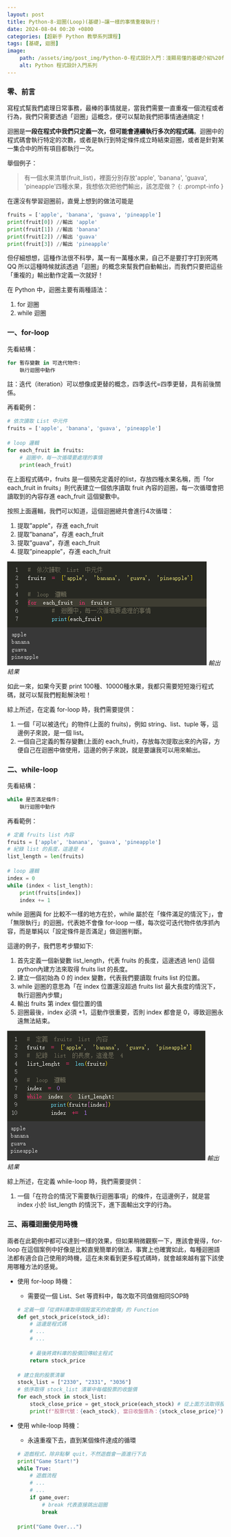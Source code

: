 ```yaml
---
layout: post
title: Python-8-迴圈(Loop)(基礎)—讓一樣的事情重複執行！
date: 2024-08-04 00:20 +0800
categories: [超新手 Python 教學系列課程]
tags: [基礎, 迴圈]
image:
    path: /assets/img/post_img/Python-0-程式設計入門：淺顯易懂的基礎介紹%20f4f5613bb0b84a269c7899042f9a7014/Untitled.png
    alt: Python 程式設計入門系列
---
```

### 零、前言

寫程式幫我們處理日常事務，最棒的事情就是，當我們需要一直重複一個流程或者行為，我們只需要透過「迴圈」這概念，便可以幫助我們把事情通通搞定！

迴圈是**一段在程式中我們只定義一次，但可能會連續執行多次的程式碼**。迴圈中的程式碼會執行特定的次數，或者是執行到特定條件成立時結束迴圈，或者是針對某一集合中的所有項目都執行一次。

舉個例子：

> 有一個水果清單(fruit_list)，裡面分別存放'apple', 'banana', 'guava', 'pineapple'四種水果，我想依次把他們輸出，該怎麼做？
{: .prompt-info }

在還沒有學習迴圈前，直覺上想到的做法可能是

```python
fruits = ['apple', 'banana', 'guava', 'pineapple']
print(fruit[0]) //輸出 'apple'
print(fruit[1]) //輸出 'banana'
print(fruit[2]) //輸出 'guava'
print(fruit[3]) //輸出 'pineapple'
```

但仔細想想，這種作法很不科學，萬一有一萬種水果，自己不是要打字打到死嗎QQ 所以這種時候就該透過「迴圈」的概念來幫我們自動輸出，而我們只要把這些「重複的」輸出動作定義一次就好！

在 Python 中，迴圈主要有兩種語法：

1. for 迴圈
2. while 迴圈

### 一、for-loop

先看結構：

```python
for 暫存變數 in 可迭代物件:
    執行迴圈中動作
```

註：迭代（iteration）可以想像成更替的概念，四季迭代=四季更替，具有前後關係。

再看範例：

```python
# 依次讀取 List 中元件
fruits = ['apple', 'banana', 'guava', 'pineapple']

# loop 邏輯
for each_fruit in fruits:
    # 迴圈中，每一次循環要處理的事情
    print(each_fruit)
```

在上面程式碼中，fruits 是一個預先定義好的list，存放四種水果名稱，而「for each_fruit in fruits」則代表建立一個依序讀取 fruit 內容的迴圈，每一次循環會把讀取到的內容存進 each_fruit 這個變數中。

按照上面邏輯，我們可以知道，這個迴圈總共會進行4次循環：

1. 提取”apple”，存進 each_fruit
2. 提取”banana”，存進 each_fruit
3. 提取”guava”，存進 each_fruit
4. 提取”pineapple”，存進 each_fruit

![輸出結果](/assets/img/post_img/Python-8-迴圈(Loop)(基礎)—讓一樣的事情重複執行%20ea71043bdfba42da89dfe085c74d0f76/Untitled.png)
_輸出結果_

如此一來，如果今天要 print 100種、10000種水果，我都只需要短短幾行程式碼，就可以幫我們輕鬆解決啦！

綜上所述，在定義 for-loop 時，我們需要提供：

1. 一個「可以被迭代」的物件(上面的 fruits)，例如 string、list、tuple 等，這邊例子來說，是一個 list。
2. 一個自己定義的暫存變數(上面的 each_fruit)，存放每次提取出來的內容，方便自己在迴圈中做使用，這邊的例子來說，就是要讓我可以用來輸出。

### 二、while-loop

先看結構：

```python
while 是否滿足條件:
    執行迴圈中動作
```

再看範例：

```python
# 定義 fruits list 內容
fruits = ['apple', 'banana', 'guava', 'pineapple']
# 紀錄 list 的長度，這邊是 4
list_length = len(fruits)

# loop 邏輯
index = 0
while (index < list_length):
    print(fruits[index])
    index += 1
```

while 迴圈與 for 比較不一樣的地方在於，while 屬於在「條件滿足的情況下」，會「無限執行」的迴圈，代表她不會像 for-loop 一樣，每次從可迭代物件依序抓內容，而是單純以「設定條件是否滿足」做迴圈判斷。

這邊的例子，我們思考步驟如下:

1. 首先定義一個新變數 list_length，代表 fruits 的長度，這邊透過 len() 這個python內建方法來取得 fruits list 的長度。
2. 建立一個初始為 0 的 index 變數，代表我們要讀取 fruits list 的位置。
3. while 迴圈的意思為「在 index 位置還沒超過 fruits list 最大長度的情況下，執行迴圈內步驟」
4. 輸出 fruits 第 index 個位置的值
5. 迴圈最後，index 必須 +1，這動作很重要，否則 index 都會是 0，導致迴圈永遠無法結束。

![輸出結果](/assets/img/post_img/Python-8-迴圈(Loop)(基礎)—讓一樣的事情重複執行%20ea71043bdfba42da89dfe085c74d0f76/Untitled%201.png)
_輸出結果_

綜上所述，在定義 while-loop 時，我們需要提供：

1. 一個「在符合的情況下需要執行迴圈事項」的條件，在這邊例子，就是當 index 小於 list_length 的情況下，進下面輸出文字的行為。

### 三、兩種迴圈使用時機

兩者在此範例中都可以達到一樣的效果，但如果稍微觀察一下，應該會覺得，for-loop 在這個案例中好像是比較直覺簡單的做法，事實上也確實如此，每種迴圈語法都有適合自己使用的時機，這在未來看到更多程式碼時，就會越來越有當下該使用哪種方法的感覺。

- 使用 for-loop 時機：
    - 需要從一個 List、Set 等資料中，每次取不同值做相同SOP時
    
    ```python
    # 定義一個「從資料庫取得個股當天的收盤價」的 Function
    def get_stock_price(stock_id):
        # 這邊是程式碼
        # ...
        # ...
        
        # 最後將資料庫的股價回傳給主程式
        return stock_price
    
    # 建立我的股票清單
    stock_list = ["2330", "2331", "3036"]
    # 依序取得 stock_list 清單中每檔股票的收盤價
    for each_stock in stock_list:
        stock_close_price = get_stock_price(each_stock) # 從上面方法取得股價
        print(f"股票代號：{each_stock}, 當日收盤價為：{stock_close_price}") # 輸出
    ```
    
- 使用 while-loop 時機：
    - 永遠重複下去，直到某個條件達成的循環
    
    ```python
    # 遊戲程式，除非點擊 quit，不然遊戲會一直進行下去
    print("Game Start!")
    while True:
        # 遊戲流程
        # ...
        # ...
        if game_over:
            # break 代表直接跳出迴圈
            break
            
    print("Game Over...")
    ```